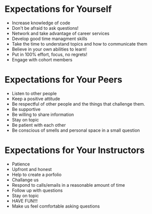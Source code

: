 # Expectations for Yourself
- Increase knowledge of code
- Don't be afraid to ask questions!
- Network and take advantage of career services
- Develop good time managment skills
- Take the time to understand topics and how to communicate them
- Believe in your own abilities to learn!
- Put in 100% effort, focus, no regrets!
- Engage with cohort members 
# Expectations for Your Peers
- Listen to other people
- Keep a positive attitude 
- Be respectful of other people and the things that challenge them.
- Be supportive
- Be willing to share information
- Stay on topic
- Be patient with each other 
- Be conscious of smells and personal space in a small question 
# Expectations for Your Instructors
- Patience 
- Upfront and honest
- Help to create a porfolio 
- Challange us
- Respond to calls/emails in a reasonable amount of time
- Follow up with questions 
- Stay on topic 
- HAVE FUN!!! 
- Make us feel comfortable asking questions


 
